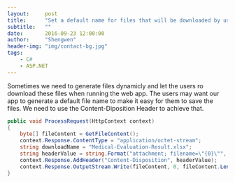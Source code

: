 ```yaml
---
layout:     post
title:      "Set a default name for files that will be downloaded by users"
subtitle:   ""
date:       2016-09-23 12:00:00
author:     "Shengwen"
header-img: "img/contact-bg.jpg"
tags:
    - C#
    - ASP.NET
---
```


Sometimes we need to generate files dynamicly and let the users ro download these files when running the web app. The users may want our app to generate a default file name to make it easy for them to save the files. We need to use the Content-Diposition Header to achieve that. 
```csharp
public void ProcessRequest(HttpContext context)
{
    byte[] fileContent = GetFileContent();
    context.Response.ContentType = "application/octet-stream";
    string downloadName = "Medical-Evaluation-Result.xlsx";
    string headerValue = string.Format("attachment; filename=\"{0}\"", downloadName);
    context.Response.AddHeader("Content-Disposition", headerValue);
    context.Response.OutputStream.Write(fileContent, 0, fileContent.Length);
}
```

